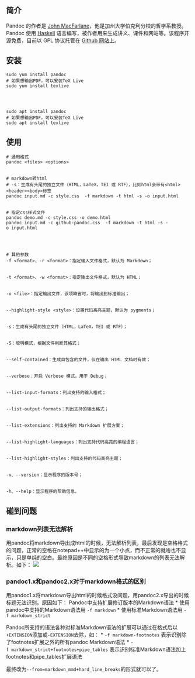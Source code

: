 
## 简介
Pandoc 的作者是 [John MacFarlane](http://johnmacfarlane.net/)，他是加州大学伯克利分校的哲学系教授。Pandoc 使用 [Haskell](http://www.haskell.org/) 语言编写，被作者用来生成讲义、课件和网站等。该程序开源免费，目前以 GPL 协议托管在 [Github 网站](https://github.com/jgm/pandoc)上。






## 安装
```
sudo yum install pandoc
# 如果想输出PDF，可以安装TeX Live
sudo yum install texlive




sudo apt install pandoc
# 如果想输出PDF，可以安装TeX Live
sudo apt install texlive
```


## 使用


```
# 通用格式
pandoc <files> <options>


# markdown转html
# -s：生成有头尾的独立文件（HTML，LaTeX，TEI 或 RTF），比如html会带有<html><header><body>标签
pandoc input.md -c style.css  -f markdown -t html -s -o input.html


# 指定css样式文件
pandoc demo.md -c style.css -o demo.html
pandoc input.md -c github-pandoc.css  -f markdown -t html -s -o input.html




# 其他参数
-f <format>、-r <format>：指定输入文件格式，默认为 Markdown；


-t <format>、-w <format>：指定输出文件格式，默认为 HTML；


-o <file>：指定输出文件，该项缺省时，将输出到标准输出；


--highlight-style <style>：设置代码高亮主题，默认为 pygments；


-s：生成有头尾的独立文件（HTML，LaTeX，TEI 或 RTF）；


-S：聪明模式，根据文件判断其格式；


--self-contained：生成自包含的文件，仅在输出 HTML 文档时有效；


--verbose：开启 Verbose 模式，用于 Debug；


--list-input-formats：列出支持的输入格式；


--list-output-formats：列出支持的输出格式；


--list-extensions：列出支持的 Markdown 扩展方案；


--list-highlight-languages：列出支持代码高亮的编程语言；


--list-highlight-styles：列出支持的代码高亮主题；


-v、--version：显示程序的版本号；


-h、--help：显示程序的帮助信息。
```


## 碰到问题

### markdown列表无法解析
用pandoc将markdown导出成html的时候，无法解析列表，最后发现是空格格式的问题，正常的空格在notepad++中显示的为一个小点，而不正常的就啥也不显示，只是单纯的空白。最终原因是不同的空格形式导致markdown的列表无法解析。如下：
![](https://sxm-upload.oss-cn-beijing.aliyuncs.com/imgs/a2596fdb-317f-4c7c-80c5-b4c19f2bb851.png)



### pandoc1.x和pandoc2.x对于markdown格式的区别
用pandoc1.x将markdown导出html的时候格式没问题，用pandoc2.x导出的时候标题无法识别。原因如下：
Pandoc中支持扩展修订版本的Markdown语法
* 使用pandoc中支持的Markdown语法用 `-f markdown`
* 使用标准Markdown语法用 `-f markdown_strict`

Pandoc所支持的语法各种对标准Markdown语法的扩展可以通过在格式后以`+EXTENSION`添加或`-EXTENSION`去除，如：
* `-f markdown-footnotes` 表示识别除了footnotes扩展之外的所有pandoc Markdown语法
* `-f markdown_strict+footnotes+pipe_tables` 表示识别标准Markdown语法加上footnotes和pipe_tables扩展语法

最终改为`--from=markdown_mmd+hard_line_breaks`的形式就可以了。



